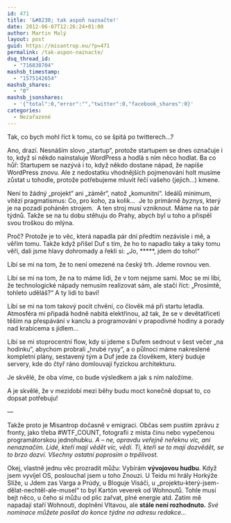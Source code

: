 ```yaml
---
id: 471
title: '&#8230; tak aspoň naznačte!'
date: 2012-06-07T12:26:24+01:00
author: Martin Malý
layout: post
guid: https://misantrop.eu/?p=471
permalink: /tak-aspon-naznacte/
dsq_thread_id:
  - "716838704"
mashsb_timestamp:
  - "1575142654"
mashsb_shares:
  - "0"
mashsb_jsonshares:
  - '{"total":0,"error":"","twitter":0,"facebook_shares":0}'
categories:
  - Nezařazené
---
```

Tak, co bych mohl říct k tomu, co se špitá po twitterech&#8230;?

<!--more-->

Ano, drazí. Nesnáším slovo &#8222;startup&#8220;, protože startupem se dnes označuje i to, když si někdo nainstaluje WordPress a hodlá s ním něco hodlat. Ba co hůř: Startupem se nazývá i to, když někdo dostane nápad, že napíše WordPress znovu. Ale z nedostatku vhodnějších pojmenování holt musíme zůstat u tohodle, protože potřebujeme mluvit řečí vašeho (jejich&#8230;) kmene.

Není to žádný &#8222;projekt&#8220; ani &#8222;záměr&#8220;, natož &#8222;komunitní&#8220;. Ideálů minimum, vítězí pragmatismus: Co, pro koho, za kolik&#8230;  Je to primárně _byznys_, který je na pozadí poháněn strojem.  A ten stroj musí vzniknout. Máme na to pár týdnů. Takže se na tu dobu stěhuju do Prahy, abych byl u toho a přispěl svou troškou do mlýna.

Proč? Protože je to věc, která napadla pár dní předtím nezávisle i mě, a věřím tomu. Takže když přišel Duf s tím, že ho to napadlo taky a taky tomu věří, dali jsme hlavy dohromady a řekli si: &#8222;Jo, \*****, jdem do toho!&#8220;

Líbí se mi na tom, že to není omezené na český trh. Jdeme rovnou ven.

Líbí se mi na tom, že na to máme lidi, že v tom nejsme sami. Moc se mi líbí, že technologické nápady nemusím realizovat sám, ale stačí říct: &#8222;Prosímtě, tohleto uděláš?&#8220; A ty lidi to baví!

Líbí se mi na tom takový pocit chvění, co člověk má při startu letadla. Atmosféra mi připadá hodně nabitá elektřinou, až tak, že se v devětatřiceti těším na přespávání v kanclu a programování v prapodivné hodiny a porady nad krabicema s jídlem&#8230;

Líbí se mi stoprocentní flow, kdy si jdeme s Dufem sednout v šest večer &#8222;na hodinku&#8220;, abychom probrali &#8222;hrubé rysy&#8220;, a o půlnoci máme nakreslené kompletní plány, sestavený tým a Duf jede za člověkem, který buduje servery, kde do čtyř ráno domlouvají fyzickou architekturu.

Je skvělé, že oba víme, co bude výsledkem a jak s ním naložíme.

A je skvělé, že v mezidobí mezi běhy budu moct konečně dopsat to, co dopsat potřebuju!

&#8212;

Takže proto je Misantrop dočasně v emigraci. Občas sem pustím zprávu z fronty, jako třeba #WTF_COUNT, fotografii z místa činu nebo vypečenou programátorskou jednohubku. _A &#8211; ne, opravdu veřejně neřeknu víc, ani nenaznačím. Lidé, kteří mají vědět víc, vědí. Ti, kteří se to mají dozvědět, se to brzo dozví. Všechny ostatní poprosím o trpělivost._

Okej, vlastně jednu věc prozradit můžu: Vybírám **vývojovou hudbu**. Když jsem vyvíjel OS, poslouchal jsem u toho Znouzi. U Teidu mi hrály Horkýže Slíže, u Jdem zas Varga a Prúdy, u Bloguje Visáči, u &#8222;projektu-který-jsem-dělat-nechtěl-ale-musel&#8220; to byl Kartón veverek od Wohnoutů. Tohle musí bejt něco, u čeho si můžu od plic zařvat, plné energie atd. Zatím mě napadají staří Wohnouti, doplnění Vltavou, ale **stále není rozhodnuto.** _Své nominace můžete posílat do konce týdne na adresu redakce&#8230;_